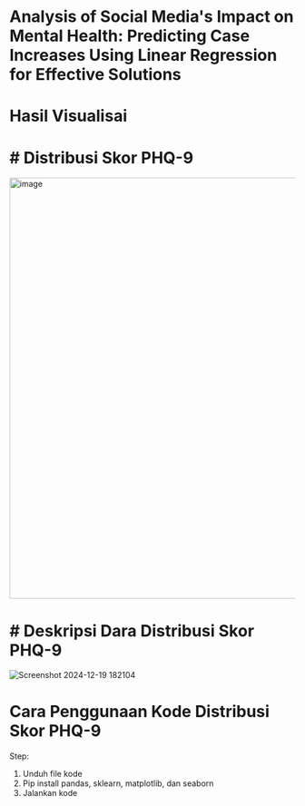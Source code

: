 # Analysis of Social Media's Impact on Mental Health: Predicting Case Increases Using Linear Regression for Effective Solutions
# Hasil Visualisai <div>
# # Distribusi Skor PHQ-9 

<img width="742" alt="image" src="https://github.com/user-attachments/assets/6edeaa0e-3740-4244-b175-3c1d0394bfd4" />

# # Deskripsi Dara Distribusi Skor PHQ-9

![Screenshot 2024-12-19 182104](https://github.com/user-attachments/assets/4dac3eda-9fdc-4d77-8f98-ecd6306ecc00)

# Cara Penggunaan Kode Distribusi Skor PHQ-9
Step:
1. Unduh file kode
2. Pip install pandas, sklearn, matplotlib, dan seaborn
3. Jalankan kode
